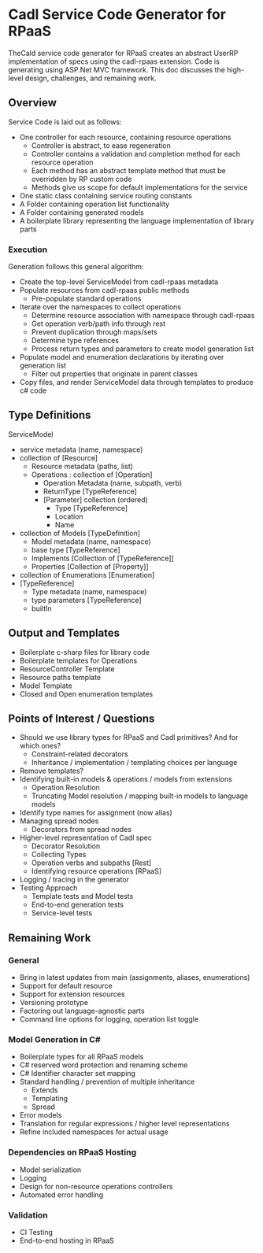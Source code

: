 # Cadl Service Code Generator for RPaaS
TheCald service code generator for RPaaS creates an abstract UserRP implementation of specs using the cadl-rpaas extension.  Code is generating using ASP.Net MVC framework.  This doc discusses the high-level design, challenges, and remaining work.
## Overview
Service Code is laid out as follows:
- One controller for each resource, containing resource operations
  - Controller is abstract, to ease regeneration
  - Controller contains a validation and completion method for each resource operation
  - Each method has an abstract template method that must be overridden by RP custom code
  - Methods give us scope for default implementations for the service
- One static class containing service routing constants
- A Folder containing operation list functionality
- A Folder containing generated models
- A boilerplate library representing the language implementation of library parts

### Execution
Generation follows this general algorithm:
- Create the top-level ServiceModel from cadl-rpaas metadata
- Populate resources from cadl-rpaas public methods
  - Pre-populate standard operations
- Iterate over the namespaces to collect operations
  - Determine resource association with namespace through cadl-rpaas
  - Get operation verb/path info through rest
  - Prevent duplication through maps/sets
  - Determine type references
  - Process return types and parameters to create model generation list
- Populate model and enumeration declarations by iterating over generation list
  - Filter out properties that originate in parent classes
- Copy files, and render ServiceModel data through templates to produce c# code
## Type Definitions
ServiceModel
  - service metadata (name, namespace)
  - collection of [Resource]
    - Resource metadata (paths, list)
    - Operations : collection of [Operation]
      - Operation Metadata (name, subpath, verb)
      - ReturnType [TypeReference]
      - [Parameter] collection (ordered)
        - Type [TypeReference]
        - Location
        - Name
  - collection of Models [TypeDefinition]
    - Model metadata (name, namespace)
    - base type [TypeReference]
    - Implements [Collection of [TypeReference]]
    - Properties [Collection of [Property]]
  - collection of Enumerations [Enumeration]
  - [TypeReference]
    - Type metadata (name, namespace)
    - type parameters [TypeReference]
    - builtIn
## Output and Templates
 - Boilerplate c-sharp files for library code
 - Boilerplate templates for Operations
 - ResourceController Template
 - Resource paths template
 - Model Template
 - Closed and Open enumeration templates
## Points of Interest / Questions
- Should we use library types for RPaaS and Cadl primitives? And for which ones?
  - Constraint-related decorators
  - Inheritance / implementation / templating choices per language
- Remove templates?
- Identifying built-in models & operations / models from extensions
  - Operation Resolution
  - Truncating Model resolution / mapping built-in models to language models
- Identify type names for assignment (now alias)
- Managing spread nodes
  - Decorators from spread nodes
- Higher-level representation of Cadl spec
  - Decorator Resolution
  - Collecting Types
  - Operation verbs and subpaths [Rest]
  - Identifying resource operations [RPaaS]
- Logging / tracing in the generator
- Testing Approach
  - Template tests and Model tests
  - End-to-end generation tests
  - Service-level tests
## Remaining Work
### General
- Bring in latest updates from main (assignments, aliases, enumerations)
- Support for default resource
- Support for extension resources
- Versioning prototype
- Factoring out language-agnostic parts
- Command line options for logging, operation list toggle
### Model Generation in C#
- Boilerplate types for all RPaaS models
- C# reserved word protection and renaming scheme
- C# Identifier character set mapping
- Standard handling / prevention of multiple inheritance
  - Extends
  - Templating
  - Spread
- Error models
- Translation for regular expressions / higher level representations
- Refine included namespaces for actual usage
### Dependencies on RPaaS Hosting
- Model serialization
- Logging
- Design for non-resource operations controllers
- Automated error handling
### Validation
- CI Testing
- End-to-end hosting in RPaaS

